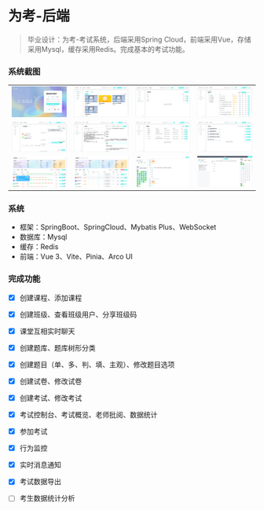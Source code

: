 # 为考-后端

> 毕业设计：为考-考试系统，后端采用Spring Cloud，前端采用Vue，存储采用Mysql，缓存采用Redis。完成基本的考试功能。

### 系统截图

<table>
    <tr>
        <td><img src="./images/image-20221218155031704.png"/></td>
        <td><img src="./images/image-20221218151201308.png"/></td>
         <td><img src="./images/image-20221218151234715.png"/></td>
         <td><img src="./images/image-20221218151312869.png"/></td>
    </tr>
    <tr>
        <td><img src="./images/image-20230202111804.png"/></td>         
        <td><img src="./images/image-20221218151535396.png"/></td>
         <td><img src="./images/image-20221218151606964.png"/></td>
         <td><img src="./images/image-20221218151632484.png"/></td>
    </tr>
    <tr>
        <td><img src="./images/QQ截图20230202112741.png"/></td>
        <td><img src="./images/QQ截图20230202112753.png"/></td>
         <td><img src="./images/image-20221218152214509.png"/></td>
         <td><img src="./images/image-20221218152256006.png"/></td>
    </tr>
</table>

### 系统

- 框架：SpringBoot、SpringCloud、Mybatis Plus、WebSocket
- 数据库：Mysql
- 缓存：Redis
- 前端：Vue 3、Vite、Pinia、Arco UI

### 完成功能

- [x] 创建课程、添加课程

- [x]  创建班级、查看班级用户、分享班级码

- [x] 课堂互相实时聊天

- [x] 创建题库、题库树形分类

- [x] 创建题目（单、多、判、填、主观）、修改题目选项

- [x] 创建试卷、修改试卷

- [x] 创建考试、修改考试

- [x] 考试控制台、考试概览、老师批阅、数据统计

- [x] 参加考试

- [x] 行为监控

- [x] 实时消息通知

- [x] 考试数据导出

- [ ] 考生数据统计分析

  

